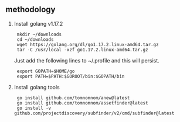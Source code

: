 ## methodology

1. Install golang v1.17.2

        mkdir ~/downloads
        cd ~/downloads
        wget https://golang.org/dl/go1.17.2.linux-amd64.tar.gz
        tar -C /usr/local -xzf go1.17.2.linux-amd64.tar.gz

    Just add the following lines to ~/.profile and this will persist.

        export GOPATH=$HOME/go
        export PATH=$PATH:$GOROOT/bin:$GOPATH/bin

2. Install golang tools

        go install github.com/tomnomnom/anew@latest
        go install github.com/tomnomnom/assetfinder@latest
        go install -v github.com/projectdiscovery/subfinder/v2/cmd/subfinder@latest
